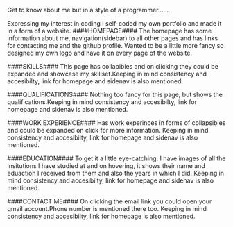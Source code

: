 Get to know about me but in a style of a programmer......

Expressing my interest in coding I self-coded my own portfolio and made it in a form of a website.
####HOMEPAGE####
The homepage has some information about me, navigation(sidebar) to all other pages and has links for contacting me and the github profile. Wanted to be a little more fancy so 
designed my own logo and have it on every page of the website.

####SKILLS####
This page has collapibles and on clicking they could be expanded and showcase my skillset.Keeping in mind consistency and accesibilty, link for homepage and sidenav is also mentioned.

####QUALIFICATIONS####
Nothing too fancy for this page, but shows the qualifications.Keeping in mind consistency and accesibilty, link for homepage and sidenav is also mentioned.

####WORK EXPERIENCE####
Has work experinces in forms of collapsibles and could be expanded on click for more information. Keeping in mind consistency and accesibilty, link for homepage and sidenav is also mentioned.

####EDUCATION####
To get it a little eye-catching, I have images of all the insitutions I have studied at and on hovering, it shows their name and eduaction I received from them and also the years in which I did. Keeping in mind consistency and accesibilty, link for homepage and sidenav is also mentioned.

####CONTACT ME####
On clicking the email link you could open your gmail account.Phone number is mentioned there too. Keeping in mind consistency and accesibilty, link for homepage is also mentioned.
